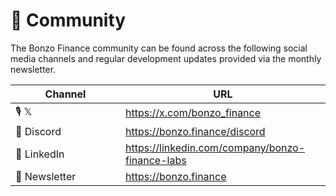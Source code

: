 # 🎉 Community

The Bonzo Finance community can be found across the following social media channels and regular development updates provided via the monthly newsletter.

<table><thead><tr><th width="160">Channel</th><th>URL</th></tr></thead><tbody><tr><td>🎙️ 𝕏</td><td><a href="https://x.com/bonzo_finance">https://x.com/bonzo_finance</a></td></tr><tr><td>👾 Discord</td><td><a href="https://bonzo.finance/discord">https://bonzo.finance/discord</a></td></tr><tr><td>💼 LinkedIn</td><td><a href="https://linkedin.com/company/bonzo-finance-labs">https://linkedin.com/company/bonzo-finance-labs</a></td></tr><tr><td>💌 Newsletter</td><td><a href="https://bonzo.finance">https://bonzo.finance</a></td></tr></tbody></table>

